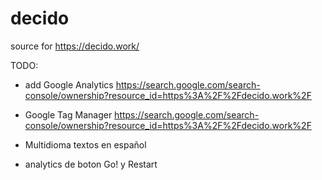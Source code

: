 # decido
source for https://decido.work/

TODO:


- add Google Analytics
  https://search.google.com/search-console/ownership?resource_id=https%3A%2F%2Fdecido.work%2F

- Google Tag Manager
  https://search.google.com/search-console/ownership?resource_id=https%3A%2F%2Fdecido.work%2F


- Multidioma textos en español

- analytics de boton Go! y Restart
